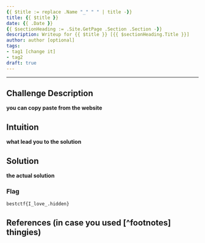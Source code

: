 ```yaml
---
{{ $title := replace .Name "_" " " | title -}}
title: {{ $title }}
date: {{ .Date }}
{{ $sectionHeading := .Site.GetPage .Section .Section -}}
description: Writeup for {{ $title }} [{{ $sectionHeading.Title }}]
author: author [optional]
tags:
- tag1 [change it]
- tag2
draft: true
---
```

___

## Challenge Description

**you can copy paste from the website**

## Intuition

**what lead you to the solution**

## Solution

**the actual solution**

### Flag

`bestctf{I_love_.hidden}`

## References (in case you used [^footnotes] thingies)
